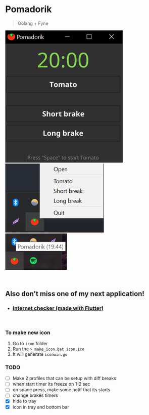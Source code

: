 # Pomadorik

> Golang + Fyne 

![](https://github.com/Nikeweke/pomadorik/blob/master/screenshots/Screenshot_1.png)
![](https://github.com/Nikeweke/pomadorik/blob/master/screenshots/Screenshot_2.png)
![](https://github.com/Nikeweke/pomadorik/blob/master/screenshots/Screenshot_3.png)

<br />

## Also don't miss one of my next application!

* ### [Internet checker (made with Flutter)](https://github.com/Nikeweke/internet-checker) 


<br />

### To make new icon 

1. Go to `icon` folder
2. Run the `> make_icon.bat icon.ico`
3. It will generate `iconwin.go` 

### TODO

* [ ] Make 2 profiles that can be setup with diff breaks
* [ ] when start timer its freeze on 1-2 sec
* [ ] on space press, make some notif that its starts
* [ ] change brakes timers 
* [x] hide to tray
* [x] icon in tray and bottom bar 
